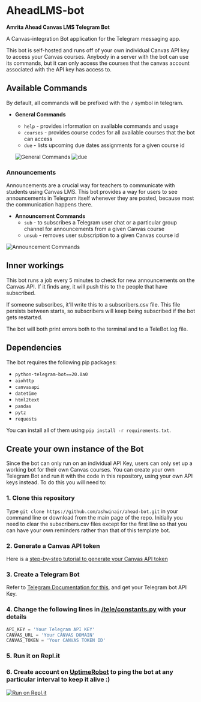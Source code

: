 # AheadLMS-bot 

**Amrita Ahead Canvas LMS Telegram Bot** 


A Canvas-integration Bot application for the Telegram messaging app.

This bot is self-hosted and runs off of your own individual Canvas API key to access your Canvas courses. Anybody in a server with the bot can use its commands, but it can only access the courses that the canvas account associated with the API key has access to.


## Available Commands
By default, all commands will be prefixed with the `/` symbol in telegram.
 - **General Commands**
    - `help` - provides information on available commands and usage
    - `courses` - provides course codes for all available courses that the bot can access
    - `due` - lists upcoming due dates assignments for a given course id
    
    ![General Commands](https://user-images.githubusercontent.com/58840757/180377635-113e1dd7-3fcf-4e87-a7b7-b899f589349e.jpg)
    ![due](https://user-images.githubusercontent.com/58840757/180377829-d03fb40b-6578-4e07-9f96-bf40ed2e88f6.jpg)


### Announcements
Announcements are a crucial way for teachers to communicate with students using Canvas LMS. This bot provides a way for users to see announcements in Telegram itself whenever they are posted, because most the communication happens there.

 -  **Announcement Commands**
    -  `sub` - to subscribes a Telegram user chat or a particular group channel for announcements from a given Canvas course
    -  `unsub` - removes user subscription to a given Canvas course id
     
![Announcement Commands](https://user-images.githubusercontent.com/58840757/180376672-fa97b739-b8b0-463b-899c-14277d3d1e86.png)


## Inner workings

This bot runs a job every 5 minutes to check for new announcements on the Canvas API. If it finds any, it will push this to the people that have subscribed.

If someone subscribes, it'll write this to a subscribers.csv file. This file persists between starts, so subscribers will keep being subscribed if the bot gets restarted.

The bot will both print errors both to the terminal and to a TeleBot.log file.

## Dependencies

The bot requires the following pip packages:

- `python-telegram-bot==20.0a0`
- `aiohttp`
- `canvasapi`
- `datetime`
- `html2text`
- `pandas`
- `pytz`
- `requests`


You can install all of them using `pip install -r requirements.txt`.

## Create your own instance of the Bot
Since the bot can only run on an individual API Key, users can only set up a working bot for their own Canvas courses.
You can create your own Telegram Bot and run it with the code in this repository, using your own API keys instead. To do this you will need to:
### 1. Clone this repository
Type `git clone https://github.com/ashwinair/ahead-bot.git` in your command line or download from the main page of the repo. Initially you need to clear the subscribers.csv files except for the first line so that you can have your own reminders rather than that of this template bot.
### 2. Generate a Canvas API token
Here is a [step-by-step tutorial to generate your Canvas API token](https://community.canvaslms.com/t5/Student-Guide/How-do-I-manage-API-access-tokens-as-a-student/ta-p/273)
### 3. Create a Telegram Bot
Refer to [Telegram Documentation for this](https://core.telegram.org/bots#3-how-do-i-create-a-bot), and get your Telegram bot API Key.
### 4. Change the following lines in [/tele/constants.py](https://github.com/ashwinair/ahead-bot/blob/main/tele/constants.py) with your details
```python
API_KEY = 'Your Telegram API KEY'
CANVAS_URL = 'Your CANVAS DOMAIN'
CANVAS_TOKEN = 'Your CANVAS TOKEN ID'
```
### 5. Run it on Repl.it
### 6. Create account on [UptimeRobot](https://uptimerobot.com) to ping the bot at any particular interval to keep it alive :)
[![Run on Repl.it](https://repl.it/badge/github/ashwinair/ahead-bot)](https://repl.it/github/ashwinair/ahead-bot)
